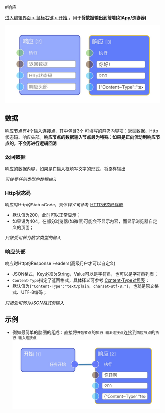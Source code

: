 #响应

[进入编辑界面 > 鼠标右键 > 开始 ](https://eeg-admin.bmob.cn/#/editor/eeg)，用于**将数据输出到前端(如App/浏览器)**

![响应节点](https://raw.githubusercontent.com/vi77/eeg/master/images/node/response.png)

## 数据

响应节点有4个输入连接点，其中包含3个 可填写的静态内容项：返回数据、Http状态码、响应头部。**响应节点的数据输入节点最为特殊：如果是正向流动到响应节点的，不会再进行逻辑回溯**

### 返回数据

响应的数据内容，如果是在输入框填写文字的形式，将原样输出

*可接受任何类型的数据输入*

### Http状态码

响应时Http的StatusCode，具体释义可参考 [HTTP状态码详解](http://tool.oschina.net/commons?type=5)

- 默认值为200，此时可以正常显示；
- 如果设为404，在部分浏览器(如微信)可能会不显示内容，而显示浏览器自定义的页面；

*只接受可转为数字类型的输入*

### 响应头部

响应时Http的Response Headers(高级用户才可以自定义)

- JSON格式，Key必须为String，Value可以是字符串，也可以是字符串列表；
- `Content-Type`指定了返回格式，具体释义可参考 [Content-Type对照表](http://tool.oschina.net/commons)；
- 默认值为`{"Content-Type":"text/plain; charset=utf-8;"}`，也就是原文格式、UTF-8编码；

*只接受可转为JSON格式的输入*

## 示例

- 例如最简单的脑图的组成：直接将`开始节点`的`执行 输出连接点`连接到`响应节点`的`执行 输入连接点`
![最简脑图](https://raw.githubusercontent.com/vi77/eeg/master/images/node/start_sample.png)
